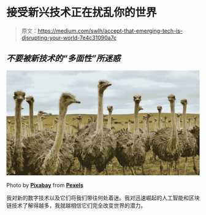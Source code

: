 # 接受新兴技术正在扰乱你的世界

> 原文：<https://medium.com/swlh/accept-that-emerging-tech-is-disrupting-your-world-7e4c31090a7c>

## *不要被新技术的“多面性”所迷惑*

![](img/ef3bb548a829def5b7e8fdeecf92274b.png)

Photo by [**Pixabay**](https://www.pexels.com/@pixabay) from [**Pexels**](https://www.pexels.com/photo/nature-bird-animal-eyes-60692/)

我对新的数字技术以及它们将我们带往何处着迷。我对迅速崛起的人工智能和区块链技术了解得越多，我就越相信它们完全改变世界的潜力。